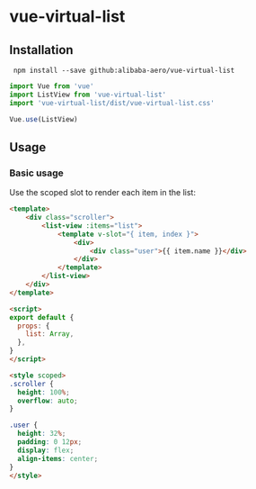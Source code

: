 # vue-virtual-list

## Installation

```
 npm install --save github:alibaba-aero/vue-virtual-list
```

```javascript
import Vue from 'vue'
import ListView from 'vue-virtual-list'
import 'vue-virtual-list/dist/vue-virtual-list.css'

Vue.use(ListView)
```

## Usage

### Basic usage

Use the scoped slot to render each item in the list:

```html
<template>
    <div class="scroller">
        <list-view :items="list">
            <template v-slot="{ item, index }">
                <div>
                    <div class="user">{{ item.name }}</div>
                </div>
            </template>
        </list-view>
    </div>
</template>

<script>
export default {
  props: {
    list: Array,
  },
}
</script>

<style scoped>
.scroller {
  height: 100%;
  overflow: auto;
}

.user {
  height: 32%;
  padding: 0 12px;
  display: flex;
  align-items: center;
}
</style>
```